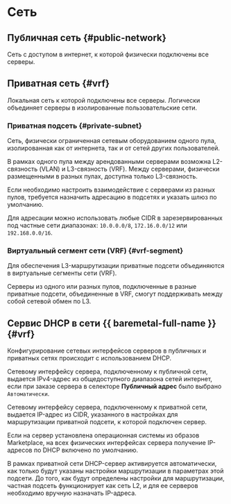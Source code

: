 # Сеть

## Публичная сеть {#public-network}

Сеть c доступом в интернет, к которой физически подключены все серверы.

## Приватная сеть {#vrf}

Локальная сеть к которой подключены все серверы. Логически объединяет серверы в изолированные пользовательские сети.

### Приватная подсеть {#private-subnet}

Сеть, физически ограниченная сетевым оборудованием одного пула, изолированная как от интернета, так и от сетей других пользователей.

В рамках одного пула между арендованными серверами возможна L2-связность (VLAN) и L3-связность (VRF).  Между серверами, физически размещенными в разных пулах, доступна только L3-связность.

Если необходимо настроить взаимодействие с серверами из разных пулов, требуется назначить адресацию в подсетях и указать шлюз по умолчанию.

Для адресации можно использовать любые CIDR в зарезервированных под частные сети диапазонах: `10.0.0.0/8`, `172.16.0.0/12` или `192.168.0.0/16`.

### Виртуальный сегмент сети (VRF) {#vrf-segment}

Для обеспечения L3-маршрутизации приватные подсети объединяются в виртуальные сегменты сети (VRF).

Серверы из одного или разных пулов, подключенные в разные приватные подсети, объединенные в VRF, смогут поддерживать между собой сетевой обмен по L3.

## Сервис DHCP в сети {{ baremetal-full-name }} {#vrf}

Конфигурирование сетевых интерфейсов серверов в публичных и приватных сетях происходит с использованием DHCP.

Сетевому интерфейсу сервера, подключенному к публичной сети, выдается IPv4-адрес из общедоступного диапазона сетей интернет, если при заказе сервера в селекторе **Публичный адрес** было выбрано `Автоматически`.

Сетевому интерфейсу сервера, подключенному к приватной сети, выдается IP-адрес из CIDR, указанного в настройках для маршрутизации приватной подсети, к которой подключен сервер.

Если на сервер установлена операционная системы из образов Marketplace, на всех физических интерфейсах сервера получение IP-адресов по DHCP включено по умолчанию.

В рамках приватной сети DHCP-сервер активируется автоматически, как только будут указаны настройки маршрутизации в параметрах этой подсети. До того, как будут определены настройки для маршрутизации, частная подсеть функционирует как сеть L2, и для ее серверов необходимо вручную назначать IP-адреса.